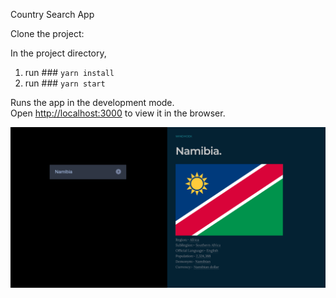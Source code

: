 
Country Search App

Clone the project:

In the project directory,
1. run ### `yarn install`
2. run ### `yarn start`

Runs the app in the development mode.<br>
Open [http://localhost:3000](http://localhost:3000) to view it in the browser.

![alt text](https://github.com/harlyon/Country/blob/master/src/Selection_086.png)
